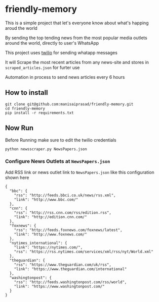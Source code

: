 # friendly-memory

This is a simple project that let's everyone know about what's happing aroud the world

By sending the top tending news from the most popular media outlets around the world, directly to user's WhatsApp

This project uses [twilio](https://www.twilio.com/console/sms/whatsapp/sandbox) for sending whatapp messages

It will Scrape the most recent articles from any news-site and stores in ``` scraped_articles.json ``` for furter use

Automation in process to send news articles every 6 hours

## How to install
```
git clone git@github.com:manisaiprasad/friendly-memory.git
cd friendly-memory
pip install -r requirements.txt
```

## Now Run

Before Running make sure to edit the twilio credentials

```
python newsscraper.py NewsPapers.json
```
### Configure News Outlets at ```NewsPapers.json```
Add RSS link or news outlet link to ```NewsPapers.json``` like this configuration shown here
```
{
  "bbc": {
    "rss": "http://feeds.bbci.co.uk/news/rss.xml",
    "link": "http://www.bbc.com/"
  },
  "cnn": {
    "rss": "http://rss.cnn.com/rss/edition.rss",
    "link": "http://edition.cnn.com/"
  },
  "foxnews": {
    "rss": "http://feeds.foxnews.com/foxnews/latest",
    "link": "http://www.foxnews.com/"
  },
  "nytimes_international": {
    "link": "https://nytimes.com/",
    "rss": "https://rss.nytimes.com/services/xml/rss/nyt/World.xml"
  },
  "theguardian": {
    "rss": "https://www.theguardian.com/uk/rss",
    "link": "https://www.theguardian.com/international"
  },
  "washingtonpost": {
    "rss": "http://feeds.washingtonpost.com/rss/world",
    "link": "https://www.washingtonpost.com/"
  }
}
```
